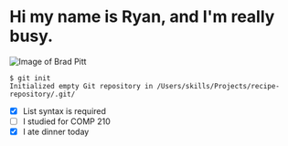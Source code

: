 # Hi my name is Ryan, and I'm really busy.

![Image of Brad Pitt](https://m.media-amazon.com/images/M/MV5BMTMzNDU3NDkwMF5BMl5BanBnXkFtZTYwMDc1Mzc3._V1_.jpg)

```
$ git init
Initialized empty Git repository in /Users/skills/Projects/recipe-repository/.git/
```
- [x] List syntax is required
- [ ] I studied for COMP 210
- [x] I ate dinner today
